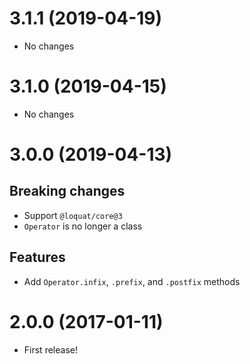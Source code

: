 # 3.1.1 (2019-04-19)
- No changes

# 3.1.0 (2019-04-15)
- No changes

# 3.0.0 (2019-04-13)
## Breaking changes
- Support `@loquat/core@3`
- `Operator` is no longer a class

## Features
- Add `Operator.infix`, `.prefix`, and `.postfix` methods

# 2.0.0 (2017-01-11)
- First release!
